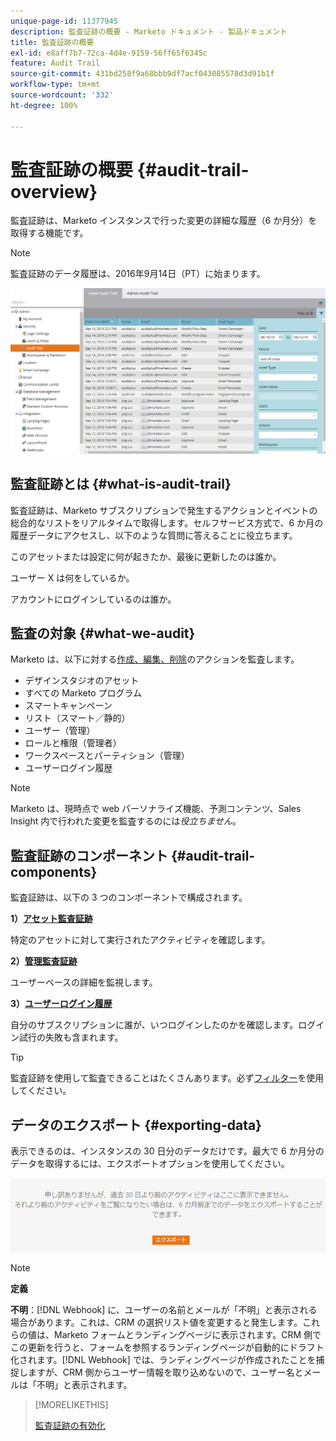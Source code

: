 ```yaml
---
unique-page-id: 11377945
description: 監査証跡の概要 - Marketo ドキュメント - 製品ドキュメント
title: 監査証跡の概要
exl-id: e8aff7b7-72ca-4d4e-9159-56ff65f6345c
feature: Audit Trail
source-git-commit: 431bd258f9a68bbb9df7acf043085578d3d91b1f
workflow-type: tm+mt
source-wordcount: '332'
ht-degree: 100%

---
```


# 監査証跡の概要 {#audit-trail-overview}

監査証跡は、Marketo インスタンスで行った変更の詳細な履歴（6 か月分）を取得する機能です。

>[!NOTE]
>
>監査証跡のデータ履歴は、2016年9月14日（PT）に始まります。

![](assets/audit-trail-overview-1.png)

## 監査証跡とは {#what-is-audit-trail}

監査証跡は、Marketo サブスクリプションで発生するアクションとイベントの総合的なリストをリアルタイムで取得します。セルフサービス方式で、6 か月の履歴データにアクセスし、以下のような質問に答えることに役立ちます。

このアセットまたは設定に何が起きたか、最後に更新したのは誰か。

ユーザー X は何をしているか。

アカウントにログインしているのは誰か。

## 監査の対象 {#what-we-audit}

Marketo は、以下に対する[作成、編集、削除](/help/marketo/product-docs/administration/audit-trail/change-details-in-audit-trail.md)のアクションを監査します。

* デザインスタジオのアセット
* すべての Marketo プログラム
* スマートキャンペーン
* リスト（スマート／静的）
* ユーザー（管理）
* ロールと権限（管理者）
* ワークスペースとパーティション（管理）
* ユーザーログイン履歴

>[!NOTE]
>
>Marketo は、現時点で web パーソナライズ機能、予測コンテンツ、Sales Insight 内で行われた変更を監査するのには&#x200B;_役立ちません_。

## 監査証跡のコンポーネント {#audit-trail-components}

監査証跡は、以下の 3 つのコンポーネントで構成されます。

**1）[アセット監査証跡](/help/marketo/product-docs/administration/audit-trail/change-details-in-audit-trail.md#asset-audit-trail)**

特定のアセットに対して実行されたアクティビティを確認します。

**2）[管理監査証跡](/help/marketo/product-docs/administration/audit-trail/change-details-in-audit-trail.md#admin-audit-trail)**

ユーザーベースの詳細を監視します。

**3）[ユーザーログイン履歴](/help/marketo/product-docs/administration/audit-trail/user-login-history.md)**

自分のサブスクリプションに誰が、いつログインしたのかを確認します。ログイン試行の失敗も含まれます。

>[!TIP]
>
>監査証跡を使用して監査できることはたくさんあります。必ず[フィルター](/help/marketo/product-docs/administration/audit-trail/filtering-in-audit-trail.md)を使用してください。

## データのエクスポート {#exporting-data}

表示できるのは、インスタンスの 30 日分のデータだけです。最大で 6 か月分のデータを取得するには、エクスポートオプションを使用してください。

![](assets/two.png)

>[!NOTE]
>
>**定義**
>
>**不明**：[!DNL Webhook] に、ユーザーの名前とメールが「不明」と表示される場合があります。これは、CRM の選択リスト値を変更すると発生します。これらの値は、Marketo フォームとランディングページに表示されます。CRM 側でこの更新を行うと、フォームを参照するランディングページが自動的にドラフト化されます。[!DNL Webhook] では、ランディングページが作成されたことを捕捉しますが、CRM 側からユーザー情報を取り込めないので、ユーザー名とメールは「不明」と表示されます。

>[!MORELIKETHIS]
>
>[監査証跡の有効化](/help/marketo/product-docs/administration/audit-trail/enable-audit-trail.md)

